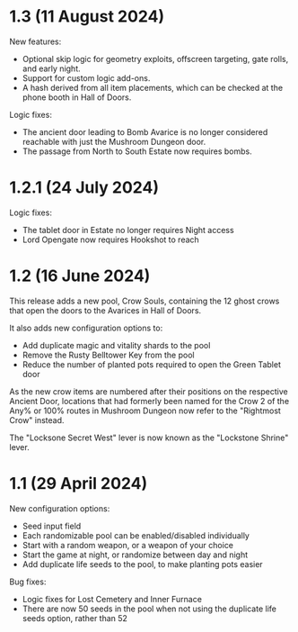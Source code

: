 # 1.3 (11 August 2024)

New features:

- Optional skip logic for geometry exploits,
  offscreen targeting, gate rolls, and early night.
- Support for custom logic add-ons.
- A hash derived from all item placements, which
  can be checked at the phone booth in Hall of Doors.

Logic fixes:

- The ancient door leading to Bomb Avarice is no longer considered reachable
  with just the Mushroom Dungeon door.
- The passage from North to South Estate now requires bombs.

# 1.2.1 (24 July 2024)

Logic fixes:
- The tablet door in Estate no longer requires Night access
- Lord Opengate now requires Hookshot to reach

# 1.2 (16 June 2024)

This release adds a new pool, Crow Souls, containing the 12 ghost crows
that open the doors to the Avarices in Hall of Doors.

It also adds new configuration options to:

- Add duplicate magic and vitality shards to the pool
- Remove the Rusty Belltower Key from the pool
- Reduce the number of planted pots required to open the Green Tablet door

As the new crow items are numbered after their positions on the respective
Ancient Door, locations that had formerly been named for the Crow 2 of the
Any% or 100% routes in Mushroom Dungeon now refer to the "Rightmost Crow" instead.

The "Locksone Secret West" lever is now known as the "Lockstone Shrine" lever.

# 1.1 (29 April 2024)

New configuration options:

- Seed input field
- Each randomizable pool can be enabled/disabled individually
- Start with a random weapon, or a weapon of your choice
- Start the game at night, or randomize between day and night
- Add duplicate life seeds to the pool, to make planting pots easier

Bug fixes:

- Logic fixes for Lost Cemetery and Inner Furnace
- There are now 50 seeds in the pool when not using the duplicate life seeds option, rather than 52
